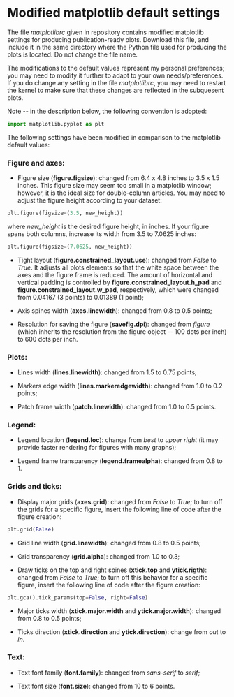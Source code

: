 # Modified matplotlib default settings

The file *matplotlibrc* given in repository contains modified matplotlib settings for producing publication-ready plots. Download this file, and include it in the same directory where the Python file used for producing the plots is located. Do not change the file name.

The modifications to the default values represent my personal preferences; you may need to modify it further to adapt to your own needs/preferences. If you do change any setting in the file *matplotlibrc*, you may need to restart the kernel to make sure that these changes are reflected in the subquesent plots.

Note -- in the description below, the following convention is adopted:
```python
import matplotlib.pyplot as plt
```

The following settings have been modified in comparison to the matplotlib default values:

### Figure and axes:

* Figure size (**figure.figsize**): changed from 6.4 x 4.8 inches to 3.5 x 1.5 inches. This figure size may seem too small in a matplotlib window; however, it is the ideal size for double-column articles. You may need to adjust the figure height according to your dataset:
```python 
plt.figure(figsize=(3.5, new_height))
```

where *new_height* is the desired figure height, in inches. If your figure spans both columns, increase its width from 3.5 to 7.0625 inches:
```python 
plt.figure(figsize=(7.0625, new_height))
```

* Tight layout (**figure.constrained_layout.use**): changed from *False* to *True*. It adjusts all plots elements so that the white space between the axes and the figure frame is reduced. The amount of horizontal and vertical padding is controlled by **figure.constrained_layout.h_pad** and **figure.constrained_layout.w_pad**, respectively, which were changed from 0.04167 (3 points) to 0.01389 (1 point);

* Axis spines width (**axes.linewidth**): changed from 0.8 to 0.5 points;

* Resolution for saving the figure (**savefig.dpi**): changed from *figure* (which inherits the resolution from the figure object -- 100 dots per inch) to 600 dots per inch.

### Plots:

* Lines width (**lines.linewidth**): changed from 1.5 to 0.75 points;

* Markers edge width (**lines.markeredgewidth**): changed from 1.0 to 0.2 points;

* Patch frame width (**patch.linewidth**): changed from 1.0 to 0.5 points.

### Legend: 

* Legend location (**legend.loc**): change from *best* to *upper right* (it may provide faster rendering for figures with many graphs);

* Legend frame transparency (**legend.framealpha**): changed from 0.8 to 1.

### Grids and ticks:

* Display major grids (**axes.grid**): changed from *False* to *True*; to turn off the grids for a specific figure, insert the following line of code after the figure creation:
```python
plt.grid(False)
```

* Grid line width (**grid.linewidth**): changed from 0.8 to 0.5 points;

* Grid transparency (**grid.alpha**): changed from 1.0 to 0.3;

* Draw ticks on the top and right spines (**xtick.top** and **ytick.rigth**): changed from *False* to *True*; to turn off this behavior for a specific figure, insert the following line of code after the figure creation:
```python
plt.gca().tick_params(top=False, right=False)
```

* Major ticks width (**xtick.major.width** and **ytick.major.width**): changed from 0.8 to 0.5 points;

* Ticks direction (**xtick.direction** and **ytick.direction**): change from *out* to *in*.

### Text:

* Text font family (**font.family**): changed from *sans-serif* to *serif*;

* Text font size (**font.size**): changed from 10 to 6 points.
